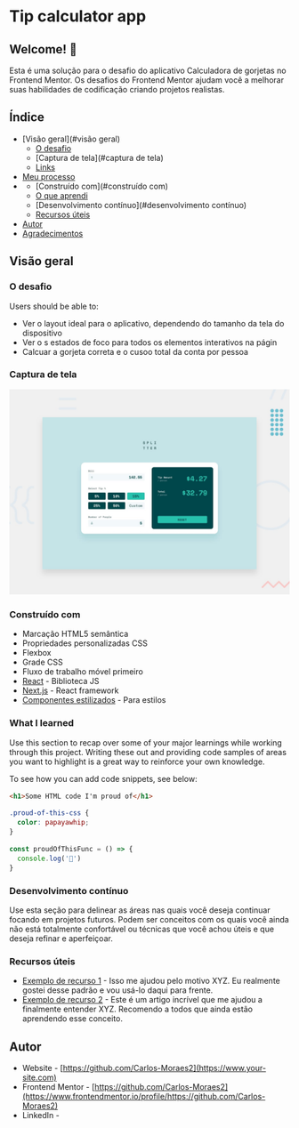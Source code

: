 # Tip calculator app

## Welcome! 👋

Esta é uma solução para o desafio do aplicativo Calculadora de gorjetas no Frontend Mentor. Os desafios do Frontend Mentor ajudam você a melhorar suas habilidades de codificação criando projetos realistas.

## Índice
- [Visão geral](#visão geral)
  - [O desafio](#o-desafio)
  - [Captura de tela](#captura de tela)
  - [Links](#links)
- [Meu processo](#meu-processo)
- - [Construído com](#construído com)
  - [O que aprendi](#o-que-aprendi)
  - [Desenvolvimento contínuo](#desenvolvimento contínuo)
  - [Recursos úteis](#useful-resources)
- [Autor](#autor)
- [Agradecimentos](#acknowledgments)

## Visão geral

### O desafio

Users should be able to:
- Ver o layout ideal para o  aplicativo, dependendo do tamanho da tela do dispositivo
-  Ver o s estados  de foco para todos os elementos interativos na págin
-  Calcuar a gorjeta correta e  o  cusoo total da conta por pessoa

### Captura de tela

![Design preview for the Tip calculator app coding challenge](./design/desktop-preview.jpg)

### Construído com

- Marcação HTML5 semântica
- Propriedades personalizadas CSS
- Flexbox
- Grade CSS
- Fluxo de trabalho móvel primeiro
- [React](https://reactjs.org/) - Biblioteca JS
- [Next.js](https://nextjs.org/) - React framework
- [Componentes estilizados](https://styled-components.com/) - Para estilos

### What I learned

Use this section to recap over some of your major learnings while working through this project. Writing these out and providing code samples of areas you want to highlight is a great way to reinforce your own knowledge.

To see how you can add code snippets, see below:

```html
<h1>Some HTML code I'm proud of</h1>
```
```css
.proud-of-this-css {
  color: papayawhip;
}
```
```js
const proudOfThisFunc = () => {
  console.log('🎉')
}
```

### Desenvolvimento contínuo

Use esta seção para delinear as áreas nas quais você deseja continuar focando em projetos futuros. Podem ser conceitos com os quais você ainda não está totalmente confortável ou técnicas que você achou úteis e que deseja refinar e aperfeiçoar.


### Recursos úteis

- [Exemplo de recurso 1](https://www.example.com) - Isso me ajudou pelo motivo XYZ. Eu realmente gostei desse padrão e vou usá-lo daqui para frente.
- [Exemplo de recurso 2](https://www.example.com) - Este é um artigo incrível que me ajudou a finalmente entender XYZ. Recomendo a todos que ainda estão aprendendo esse conceito.

## Autor

- Website - [https://github.com/Carlos-Moraes2](https://www.your-site.com)
- Frontend Mentor - [https://github.com/Carlos-Moraes2](https://www.frontendmentor.io/profile/https://github.com/Carlos-Moraes2)
- LinkedIn -



